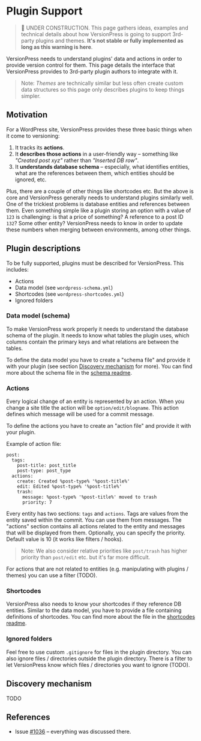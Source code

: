 # Plugin Support

> :construction: UNDER CONSTRUCTION. This page gathers ideas, examples and technical details about how VersionPress is going to support 3rd-party plugins and themes. **It's not stable or fully implemented as long as this warning is here**.

VersionPress needs to understand plugins' data and actions in order to provide version control for them. This page details the interface that VersionPress provides to 3rd-party plugin authors to integrate with it.

> Note: *Themes* are technically similar but less often create custom data structures so this page only describes plugins to keep things simpler.  


## Motivation

For a WordPress site, VersionPress provides these three basic things when it come to versioning:

1. It tracks its **actions**.
2. It **describes those actions** in a user-friendly way – something like *"Created post xyz"* rather than *"Inserted DB row"*.
3. It **understands database schema** – especially, what identifies entities, what are the references between them, which entities should be ignored, etc.

Plus, there are a couple of other things like shortcodes etc. But the above is core and VersionPress generally needs to understand plugins similarly well. One of the trickiest problems is database entities and references between them. Even something simple like a plugin storing an option with a value of `123` is challenging: is that a price of something? A reference to a post ID `132`? Some other entity? VersionPress needs to know in order to update these numbers when merging between environments, among other things.


## Plugin descriptions

To be fully supported, plugins must be described for VersionPress. This includes:

- Actions
- Data model (see `wordpress-schema.yml`)
- Shortcodes (see `wordpress-shortcodes.yml`)
- Ignored folders

### Data model (schema)

To make VersionPress work properly it needs to understand the database schema of the plugin. It needs to know what tables the plugin uses, which columns contain the primary keys and what relations are between the tables.

To define the data model you have to create a "schema file" and provide it with your plugin (see section [Discovery mechanism](#discovery-mechanism) for more). You can find more about the schema file in the [schema readme](../versionpress/plugins/src/Database/schema-readme.md).


### Actions

Every logical change of an entity is represented by an action. When you change a site title the action will be `option/edit/blogname`. This action defines which message will be used for a commit message.

To define the actions you have to create an "action file" and provide it with your plugin.

Example of action file:

    post:
      tags:
        post-title: post_title
        post-type: post_type
      actions:
        create: Created %post-type% '%post-title%'
        edit: Edited %post-type% '%post-title%'
        trash:
          message: %post-type% '%post-title%' moved to trash
          priority: 7

Every entity has two sections: `tags` and `actions`. Tags are values from the entity saved within the commit. You can use them from messages. The "actions" section contains all actions related to the entity and messages that will be displayed from them. Optionally, you can specify the priority. Default value is 10 (it works like filters / hooks).

> Note: We also consider relative priorities like `post/trash` has higher priority than `post/edit` etc. but it's far more difficult.

For actions that are not related to entities (e.g. manipulating with plugins / themes) you can use a filter (TODO).

### Shortcodes

VersionPress also needs to know your shortcodes if they reference DB entities. Similar to the data model, you have to provide a file containing definitions of shortcodes. You can find more about the file in the [shortcodes readme](../versionpress/plugins/src/Database/shortcodes-readme.md).

### Ignored folders

Feel free to use custom `.gitignore` for files in the plugin directory. You can also ignore files / directories outside the plugin directory. There is a filter to let VersionPress know which files / directories you want to ignore (TODO).


## Discovery mechanism

TODO


## References

- Issue [#1036](https://github.com/versionpress/versionpress/issues/1036) – everything was discussed there.
